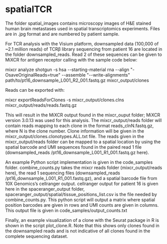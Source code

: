 # spatialTCR

The folder spatial_images contains microscopy images of H&E stained human brain metastases used in spatial transcriptomics experiments. Files are in .jpg format and are numbered by patient sample.

For TCR analysis with the Visium platform, downsampled data (100,000 of ~2.1 million reads) of TCRβ library sequencing from patient 16 are located in the folder downsampled_reads. Read 2 of these sequences can be given to MiXCR for antigen receptor calling with the sample code below:

mixcr analyze shotgun -s hsa --starting-material rna --align "-OsaveOriginalReads=true" --assemble "--write-alignments" path/to/pt16_downsample_L001_R2_001.fastq.gz mixcr_output/clones


Reads can be exported with:

mixcr exportReadsForClones -s mixcr_output/clones.clns mixcr_output/reads/reads.fastq.gz 

This will result in the MiXCR output found in the mixcr_ouput folder; MiXCR version 3.0.13 was used for this analysis. The mixcr_output/reads folder will contain reads mapping to each clone in the format reads_clnN.fastq.gz, where N is the clone number. Clone information will be given in the mixcr_output/clones.clonotypes.ALL.txt file. The reads given in the mixcr_output/reads folder can be mapped to a spatial location by using the spatial barcode and UMI sequences found in the paired read 1 file (downsampled_reads /pt16_downsample_L001_R1_001.fastq.gz here). 

An example Python script implementation is given in the code_samples folder. combine_counts.py takes the mixcr reads folder (mixcr_output/reads here), the read 1 sequencing files (downsampled_reads /pt16_downsample_L001_R1_001.fastq.gz), and a spatial barcode file from 10X Genomics’s cellranger output. cellranger output for patient 16 is given here in the spaceranger_output folder, spaceranger_output/spatial/tissue_positions_list.csv is the file needed by combine_counts.py. This python script will output a matrix where spatial position barcodes are given in rows and UMI counts are given in columns. This output file is given in code_samples/output_counts.txt

Finally, an example visualization of a clone with the Seurat package in R is shown in the script plot_clone.R. Note that this shows only clones found in the downsampled reads and is not indicative of all clones found in the complete sequencing dataset.

